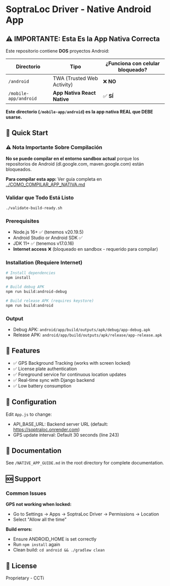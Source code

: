 # SoptraLoc Driver - Native Android App

## ⚠️ IMPORTANTE: Esta Es la App Nativa Correcta

Este repositorio contiene **DOS** proyectos Android:

| Directorio | Tipo | ¿Funciona con celular bloqueado? |
|------------|------|-----------------------------------|
| `/android` | TWA (Trusted Web Activity) | ❌ **NO** |
| `/mobile-app/android` | **App Nativa React Native** | ✅ **SÍ** |

**Este directorio (`/mobile-app/android`) es la app nativa REAL que DEBE usarse.**

## 🚀 Quick Start

### ⚠️ Nota Importante Sobre Compilación

**No se puede compilar en el entorno sandbox actual** porque los repositorios de Android (dl.google.com, maven.google.com) están bloqueados.

**Para compilar esta app:** Ver guía completa en [../COMO_COMPILAR_APP_NATIVA.md](../COMO_COMPILAR_APP_NATIVA.md)

### Validar que Todo Está Listo

```bash
./validate-build-ready.sh
```

### Prerequisites
- Node.js 16+ ✅ (tenemos v20.19.5)
- Android Studio or Android SDK ✅
- JDK 11+ ✅ (tenemos v17.0.16)
- **Internet access** ❌ (bloqueado en sandbox - requerido para compilar)

### Installation (Requiere Internet)

```bash
# Install dependencies
npm install

# Build debug APK
npm run build:android-debug

# Build release APK (requires keystore)
npm run build:android
```

### Output
- Debug APK: `android/app/build/outputs/apk/debug/app-debug.apk`
- Release APK: `android/app/build/outputs/apk/release/app-release.apk`

## 📱 Features

- ✅ GPS Background Tracking (works with screen locked)
- ✅ License plate authentication
- ✅ Foreground service for continuous location updates
- ✅ Real-time sync with Django backend
- ✅ Low battery consumption

## 🔧 Configuration

Edit `App.js` to change:
- API_BASE_URL: Backend server URL (default: https://soptraloc.onrender.com)
- GPS update interval: Default 30 seconds (line 243)

## 📖 Documentation

See `/NATIVE_APP_GUIDE.md` in the root directory for complete documentation.

## 🆘 Support

### Common Issues

**GPS not working when locked:**
- Go to Settings → Apps → SoptraLoc Driver → Permissions → Location
- Select "Allow all the time"

**Build errors:**
- Ensure ANDROID_HOME is set correctly
- Run `npm install` again
- Clean build: `cd android && ./gradlew clean`

## 📝 License

Proprietary - CCTi
